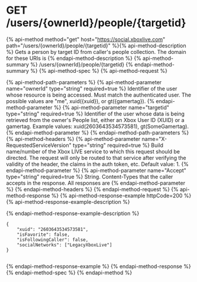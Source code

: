 # GET /users/{ownerId}/people/{targetid}

{% api-method method="get" host="https://social.xboxlive.com" path="/users/{ownerId}/people/{targetid}" %}{% api-method-description %}
Gets a person by target ID from caller's people collection. The domain for these URIs is 
{% endapi-method-description %}
{% api-method-summary %}
/users/{ownerId}/people/{targetid}
{% endapi-method-summary %}
{% api-method-spec %}
{% api-method-request %}

{% api-method-path-parameters %}
{% api-method-parameter name="ownerId" type="string" required=true %}
Identifier of the user whose resource is being accessed. Must match the authenticated user. The possible values are "me", xuid({xuid}), or gt({gamertag}).
{% endapi-method-parameter %}
{% api-method-parameter name="targetid" type="string" required=true %}
Identifier of the user whose data is being retrieved from the owner's People list, either an Xbox User ID (XUID) or a gamertag. Example values: xuid(2603643534573581), gt(SomeGamertag).
{% endapi-method-parameter %}
{% endapi-method-path-parameters %}
{% api-method-headers %}
{% api-method-parameter name="X-RequestedServiceVersion" type="string" required=true %}
Build name/number of the Xbox LIVE service to which this request should be directed. The request will only be routed to that service after verifying the validity of the header, the claims in the auth token, etc. Default value: 1.
{% endapi-method-parameter %}
{% api-method-parameter name="Accept" type="string" required=true %}
String. Content-Types that the caller accepts in the response. All responses are 
{% endapi-method-parameter %}
{% endapi-method-headers %}
{% endapi-method-request %}
{% api-method-response %}
{% api-method-response-example httpCode=200 %}
{% api-method-response-example-description %}

{% endapi-method-response-example-description %}

```text
{
    "xuid": "2603643534573581",
    "isFavorite": false,
    "isFollowingCaller": false,
    "socialNetworks": ["LegacyXboxLive"]
}
         
```
{% endapi-method-response-example %}
{% endapi-method-response %}
{% endapi-method-spec %}
{% endapi-method %}
